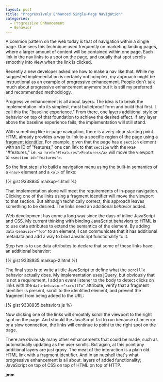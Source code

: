 ```yaml
---
layout: post
title: "Progressively Enhanced Single-Page Navigation"
categories:
  - Progressive Enhancement
  - Behavior
---
```


A common pattern on the web today is that of navigation within a single page. One sees this technique used frequently on marketing landing pages, where a larger amount of content will be contained within one page. Each link in the nav links to a spot on the page, and usually that spot scrolls smoothly into view when the link is clicked.

Recently a new developer asked me how to make a nav like that. While my suggested implementation is certainly not complex, my approach might be instructional as an example of progressive enhancement. People don't talk much about progressive enhancement anymore but it is still my preferred and recommended methodology.

Progressive enhancement is all about layers. The idea is to break the implementation into its simplest, most bulletproof form and build that first. I call this the "baseline experience." From there, one layers additional style or behavior on top of that foundation to achieve the desired effect. If any layer above the baseline experience fails, the implementation will still stand.

With something like in-page navigation, there is a very clear starting point. HTML already provides a way to link to a specific region of the page using a [fragment identifier](http://en.wikipedia.org/wiki/Fragment_identifier). For example, given that the page has a `section` element with an ID of "features," one can link to that `section` with the `HREF` "#features," i.e. `<a href="#features">Features</a>` will move the viewport to `<section id="features">`.

So the first step is to build a navigation menu using the built-in semantics of a `<nav>` element and a `<ol>` of links:

{% gist 9338935 markup-1.html %}

That implementation alone will meet the requirements of in-page navigation. Clicking one of the links using a fragment identifier will move the viewport to that section. But although technically correct, this approach leaves something to be desired. The links need an additional *behavior* added.

Web development has come a long way since the days of inline JavaScript and CSS. My current thinking with binding JavaScript behaviors to HTML is to use data attributes to extend the semantics of the element. By adding `data-behavior="foo"` to an element, I can communicate that it has additional metadata and add a way to bind JavaScript functionality to it.

Step two is to use data attributes to declare that some of these links have an additional behavior:

{% gist 9338935 markup-2.html %}

The final step is to write a little JavaScript to define what the `scrollTo` behavior actually does. My implementation uses jQuery, but obviously that is not a requirement. I add an event listener to the body to detect clicks on links with the `data-behavior="scrollTo"` attribute, verify that a fragment identifier is present, scroll to the identified element, and prevent the fragment from being added to the URL:

{% gist 9338935 behaviors.js %}

Now clicking one of the links will smoothly scroll the viewport to the right spot on the page. And should the JavaScript fail to run because of an error or a slow connection, the links will continue to point to the right spot on the page.

There are obviously many other enhancements that could be made, such as automatically updating as the user scrolls. But again, at this point any additional layers are just gravy. The meat of the interaction is a plain old HTML link with a fragment identifier. And in an nutshell that's what progressive enhancement is all about: layers of added functionality; JavaScript on top of CSS on top of HTML on top of HTTP.

**jmm**
